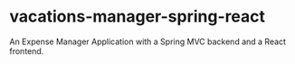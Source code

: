 # vacations-manager-spring-react
An Expense Manager Application with a Spring MVC backend and a React frontend.
